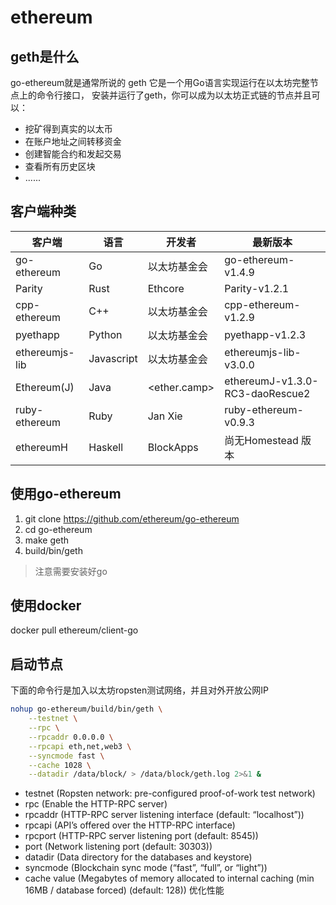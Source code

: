 # ethereum

## geth是什么

go-ethereum就是通常所说的 geth 
它是一个用Go语言实现运行在以太坊完整节点上的命令行接口，
安装并运行了geth，你可以成为以太坊正式链的节点并且可以：

- 挖矿得到真实的以太币
- 在账户地址之间转移资金
- 创建智能合约和发起交易
- 查看所有历史区块
- ......

## 客户端种类

|客户端|语言|开发者|最新版本|
|-----|---|-----|-------|
|go-ethereum|Go|以太坊基金会|go-ethereum-v1.4.9|
|Parity|Rust|Ethcore|Parity-v1.2.1|
|cpp-ethereum|C++|以太坊基金会|cpp-ethereum-v1.2.9|
|pyethapp|Python|以太坊基金会|pyethapp-v1.2.3|
|ethereumjs-lib|Javascript|以太坊基金会|ethereumjs-lib-v3.0.0|
|Ethereum(J)|Java|<ether.camp>|ethereumJ-v1.3.0-RC3-daoRescue2|
|ruby-ethereum|Ruby|Jan Xie|ruby-ethereum-v0.9.3|
|ethereumH|Haskell|BlockApps|尚无Homestead 版本|

## 使用go-ethereum

1. git clone https://github.com/ethereum/go-ethereum
2. cd go-ethereum 
3. make geth
4. build/bin/geth

> 注意需要安装好go

## 使用docker

docker pull ethereum/client-go

## 启动节点

下面的命令行是加入以太坊ropsten测试网络，并且对外开放公网IP

```bash
nohup go-ethereum/build/bin/geth \
    --testnet \
    --rpc \
    --rpcaddr 0.0.0.0 \
    --rpcapi eth,net,web3 \
    --syncmode fast \
    --cache 1028 \
    --datadir /data/block/ > /data/block/geth.log 2>&1 &
```

- testnet (Ropsten network: pre-configured proof-of-work test network)
- rpc (Enable the HTTP-RPC server)
- rpcaddr (HTTP-RPC server listening interface (default: “localhost”))
- rpcapi (API’s offered over the HTTP-RPC interface)
- rpcport (HTTP-RPC server listening port (default: 8545))
- port (Network listening port (default: 30303))
- datadir (Data directory for the databases and keystore)
- syncmode (Blockchain sync mode (“fast”, “full”, or “light”))
- cache value (Megabytes of memory allocated to internal caching (min 16MB / database forced) (default: 128)) 优化性能
